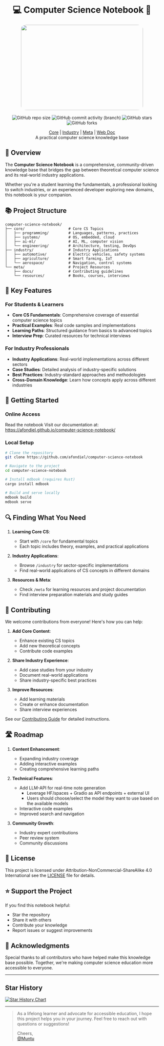 <h1 align="center" width="100%"> 💻 Computer Science Notebook 📔</h1>

<div align="center">

   <p align="center" width="100%">
      <img src="./meta/tools/logo-new.png" height = 280 width="400" style="border:0px solid #FFFFFF; padding:1px; margin:1px; border-radius: 5%;">
   </p>
  <img src="https://img.shields.io/github/repo-size/afondiel/computer-science-notebook" alt="GitHub repo size">
  <img src="https://img.shields.io/github/commit-activity/t/afondiel/computer-science-notebook/master" alt="GitHub commit activity (branch)">
  <img src="https://img.shields.io/github/stars/afondiel/computer-science-notebook.svg" alt="GitHub stars">
  <img src="https://img.shields.io/github/forks/afondiel/computer-science-notebook.svg" alt="GitHub forks">
   <p> <a href="./core/">Core</a> | <a href="./industry/"> Industry</a> | <a href="./meta/">Meta</a> | <a href="https://afondiel.github.io/computer-science-notebook/">Web Doc</a><br>A practical computer science knowledge base</p>
</div>

## 🎯 Overview

The **Computer Science Notebook** is a comprehensive, community-driven knowledge base that bridges the gap between theoretical computer science and its real-world industry applications.

Whether you're a student learning the fundamentals, a professional looking to switch industries, or an experienced developer exploring new domains, this notebook is your companion.

## 📚 Project Structure

```
computer-science-notebook/
├── core/                    # Core CS Topics
│   ├── programming/         # Languages, patterns, practices
│   ├── systems/             # OS, embedded, cloud
│   ├── ai-ml/               # AI, ML, computer vision
│   └── engineering/         # Architecture, testing, DevOps
├── industry/                # Industry Applications
│   ├── automotive/          # Electric vehicles, safety systems
│   ├── agriculture/         # Smart farming, IoT
│   └── aerospace/           # Navigation, control systems
└── meta/                    # Project Resources
    ├── docs/                # Contributing guidelines
    └── resources/           # Books, courses, interviews
```

## 🌟 Key Features

### For Students & Learners
- **Core CS Fundamentals**: Comprehensive coverage of essential computer science topics
- **Practical Examples**: Real code samples and implementations
- **Learning Paths**: Structured guidance from basics to advanced topics
- **Interview Prep**: Curated resources for technical interviews

### For Industry Professionals
- **Industry Applications**: Real-world implementations across different sectors
- **Case Studies**: Detailed analysis of industry-specific solutions
- **Best Practices**: Industry-standard approaches and methodologies
- **Cross-Domain Knowledge**: Learn how concepts apply across different industries

## 🚀 Getting Started

### Online Access

Read the notebook Visit our documentation at: https://afondiel.github.io/computer-science-notebook/

### Local Setup
```bash
# Clone the repository
git clone https://github.com/afondiel/computer-science-notebook

# Navigate to the project
cd computer-science-notebook

# Install mdbook (requires Rust)
cargo install mdbook

# Build and serve locally
mdbook build
mdbook serve
```

## 🔍 Finding What You Need

1. **Learning Core CS**:
   - Start with `/core` for fundamental topics
   - Each topic includes theory, examples, and practical applications

2. **Industry Applications**:
   - Browse `/industry` for sector-specific implementations
   - Find real-world applications of CS concepts in different domains

3. **Resources & Meta**:
   - Check `/meta` for learning resources and project documentation
   - Find interview preparation materials and study guides

## 🤝 Contributing

We welcome contributions from everyone! Here's how you can help:

1. **Add Core Content**:
   - Enhance existing CS topics
   - Add new theoretical concepts
   - Contribute code examples

2. **Share Industry Experience**:
   - Add case studies from your industry
   - Document real-world applications
   - Share industry-specific best practices

3. **Improve Resources**:
   - Add learning materials
   - Create or enhance documentation
   - Share interview experiences

See our [Contributing Guide](CONTRIBUTING.md) for detailed instructions.

## 🛣️ Roadmap

1. **Content Enhancement**:
   - Expanding industry coverage
   - Adding interactive examples
   - Creating comprehensive learning paths

2. **Technical Features**:
   - Add LLM-API for real-time note generation
      - Leverage HF/spaces + Gradio  as API endpoints + external UI
      - Users should choose/select the model they want to use based on the available models   
   - Interactive code examples
   - Improved search and navigation

3. **Community Growth**:
   - Industry expert contributions
   - Peer review system
   - Community discussions

## 📄 License

This project is licensed under Attribution-NonCommercial-ShareAlike 4.0 International see the [LICENSE](LICENSE) file for details.

## ⭐ Support the Project

If you find this notebook helpful:
- Star the repository
- Share it with others
- Contribute your knowledge
- Report issues or suggest improvements

## 🙏 Acknowledgments

Special thanks to all contributors who have helped make this knowledge base possible. Together, we're making computer science education more accessible to everyone.

---

## Star History

[![Star History Chart](https://api.star-history.com/svg?repos=afondiel/computer-science-notebook&type=Date)](https://star-history.com/#afondiel/computer-science-notebook&Date)

---
> As a lifelong learner and advocate for accessible education, I hope this project helps you in your journey. Feel free to reach out with questions or suggestions!
>
> Cheers,  
>[@Muntu](https://github.com/afondiel)
>
